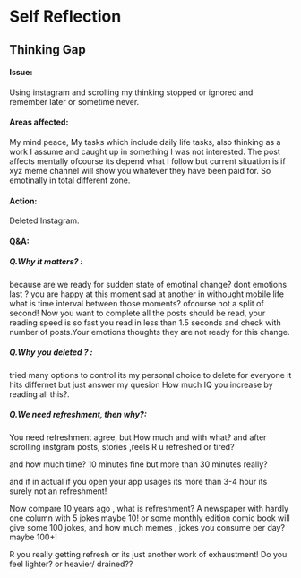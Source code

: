 # Self Reflection



## Thinking Gap

#### Issue:

Using instagram and scrolling my thinking stopped or ignored and remember later or sometime never.

#### Areas affected:

My mind peace, My tasks which include daily life tasks, also thinking as a work I assume and caught up in something I was not interested. The post affects mentally ofcourse  its depend what I follow but current situation is if xyz meme channel will show you whatever they have been paid for. So emotinally in total different zone.

#### Action:

Deleted Instagram. 

#### Q&A:

##### Q.Why it matters? :

 because are we ready for sudden state of emotinal change? dont emotions last ? you are  happy at this moment sad at another in withought mobile life what is time interval between those moments? ofcourse not a split of second! Now you want to complete all the posts should be read, your reading speed is so fast you read in less than 1.5 seconds and check with number  of posts.Your emotions thoughts they are not ready for this change. 

##### Q.Why you deleted ? :

tried many options to control its my personal choice to delete for everyone it hits differnet but just answer my quesion How much IQ you increase by reading all this?.

##### Q.We need refreshment, then why?:

You need refreshment agree, but How much and with what? and after scrolling instgram posts, stories ,reels R u refreshed or tired?

and how much time? 10 minutes fine but more than 30 minutes really?

and if in actual if you open your app usages its more than 3-4 hour its surely not an refreshment!

Now compare 10 years ago , what is refreshment? A newspaper with hardly one column with 5 jokes maybe 10! or some monthly edition comic book will give some 100 jokes, and how much memes , jokes you consume per day? maybe 100+!

R you really getting refresh or its just another work of exhaustment! Do you feel lighter? or heavier/ drained??
